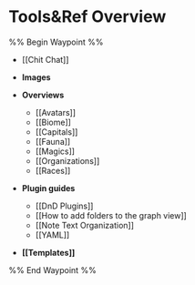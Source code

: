 # Tools&Ref Overview
%% Begin Waypoint %%
- [[Chit Chat]]
- **Images**

- **Overviews**
	- [[Avatars]]
	- [[Biome]]
	- [[Capitals]]
	- [[Fauna]]
	- [[Magics]]
	- [[Organizations]]
	- [[Races]]
- **Plugin guides**
	- [[DnD Plugins]]
	- [[How to add folders to the graph view]]
	- [[Note Text Organization]]
	- [[YAML]]
- **[[Templates]]**

%% End Waypoint %%
